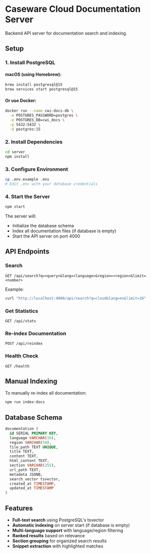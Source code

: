 # Caseware Cloud Documentation Server

Backend API server for documentation search and indexing.

## Setup

### 1. Install PostgreSQL

#### macOS (using Homebrew):
```bash
brew install postgresql@15
brew services start postgresql@15
```

#### Or use Docker:
```bash
docker run --name cwi-docs-db \
  -e POSTGRES_PASSWORD=postgres \
  -e POSTGRES_DB=cwi_docs \
  -p 5432:5432 \
  -d postgres:15
```

### 2. Install Dependencies

```bash
cd server
npm install
```

### 3. Configure Environment

```bash
cp .env.example .env
# Edit .env with your database credentials
```

### 4. Start the Server

```bash
npm start
```

The server will:
- Initialize the database schema
- Index all documentation files (if database is empty)
- Start the API server on port 4000

## API Endpoints

### Search
```
GET /api/search?q=<query>&lang=<language>&region=<region>&limit=<number>
```

Example:
```bash
curl "http://localhost:4000/api/search?q=cloud&lang=en&limit=10"
```

### Get Statistics
```
GET /api/stats
```

### Re-index Documentation
```
POST /api/reindex
```

### Health Check
```
GET /health
```

## Manual Indexing

To manually re-index all documentation:

```bash
npm run index-docs
```

## Database Schema

```sql
documentation (
  id SERIAL PRIMARY KEY,
  language VARCHAR(10),
  region VARCHAR(50),
  file_path TEXT UNIQUE,
  title TEXT,
  content TEXT,
  html_content TEXT,
  section VARCHAR(255),
  url_path TEXT,
  metadata JSONB,
  search_vector tsvector,
  created_at TIMESTAMP,
  updated_at TIMESTAMP
)
```

## Features

- **Full-text search** using PostgreSQL's tsvector
- **Automatic indexing** on server start (if database is empty)
- **Multi-language support** with language/region filtering
- **Ranked results** based on relevance
- **Section grouping** for organized search results
- **Snippet extraction** with highlighted matches
